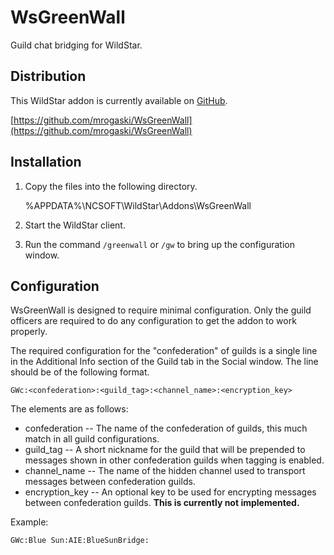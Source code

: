 WsGreenWall
===========

Guild chat bridging for WildStar.

Distribution
------------

This WildStar addon is currently available on [GitHub](https://github.com).

[https://github.com/mrogaski/WsGreenWall](https://github.com/mrogaski/WsGreenWall)


Installation
------------

1. Copy the files into the following directory.

    %APPDATA%\NCSOFT\WildStar\Addons\WsGreenWall

2. Start the WildStar client.

3. Run the command `/greenwall` or `/gw` to bring up the configuration window.


Configuration
-------------

WsGreenWall is designed to require minimal configuration.  Only the guild officers are required to do any configuration to get the addon to work properly.

The required configuration for the "confederation" of guilds is a single line in the Additional Info section of the Guild tab in the Social window.  The line should be of the following format.

    GWc:<confederation>:<guild_tag>:<channel_name>:<encryption_key>

The elements are as follows:

- confederation -- The name of the confederation of guilds, this much match in all guild configurations.
- guild_tag -- A short nickname for the guild that will be prepended to messages shown in other confederation guilds when tagging is enabled.
- channel_name -- The name of the hidden channel used to transport messages between confederation guilds.
- encryption_key -- An optional key to be used for encrypting messages between confederation guilds.  **This is currently not implemented.**

Example:

    GWc:Blue Sun:AIE:BlueSunBridge:
